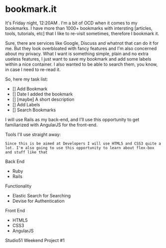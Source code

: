 bookmark.it
===========

It's Friday night, 12:20AM . I'm a bit of OCD when it comes to my bookmarks. I have more than 1000+ bookmarks with intersting [articles, tools, tutorials, etc] that I like to re-visit sometimes, therefore I bookmark it.

Sure, there are services like Google, Discuss and whatnot that can do it for me. But they look overbloated with fancy features and I'm also concerned about my privacy. What I want is something simple, plain and no extra useless features, I just want to save my bookmark and add some labels within a nice container. I also wanted to be able to search them, you know, in case I need to re-read it.

So, here my task list:

- [] Add Bookmark
- [] Date I added the bookmark
- [] [maybe] A short description
- [] Add Labels
- [] Search Bookmarks

I will use Rails as my back-end, and I'll use this opportunity to get familiarized with AngularJS for the front-end.

Tools I'll use straight away:

``` Since this is be aimed at Developers I will use HTML5 and CSS3 quite a lot. I'm also going to use this opportunity to learn about flex-box and stuff like that ```

Back End
- Ruby
- Rails

Functionality
- Elastic Search for Searching
- Devise for Authentication

Front End
- HTML5
- CSS3
- AngularJS

Studio51 Weekend Project #1
